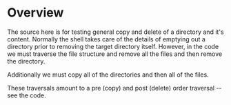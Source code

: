 # Overview

The source here is for testing general copy and delete of a directory and it's content.
Normally the shell takes care of the details of emptying out a directory prior to removing
the target directory itself.  However, in the code we must traverse the file structure
and remove all the files and then remove the directory.

Additionally we must copy all of the directories and then all of the files.

These traversals amount to a pre (copy) and post (delete) order traversal -- see the code.